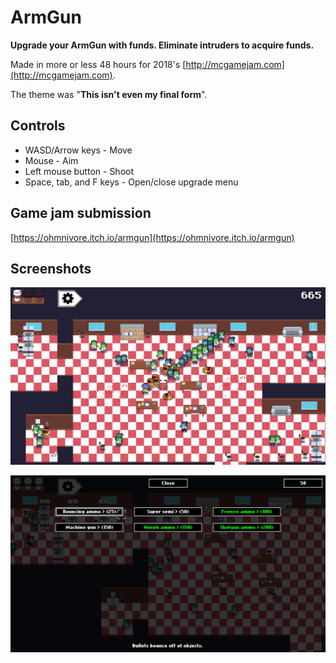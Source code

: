 # ArmGun
**Upgrade your ArmGun with funds. Eliminate intruders to acquire funds.**

Made in more or less 48 hours for 2018's [http://mcgamejam.com](http://mcgamejam.com).

The theme was "**This isn't even my final form**".

## Controls
* WASD/Arrow keys - Move
* Mouse - Aim
* Left mouse button - Shoot
* Space, tab, and F keys - Open/close upgrade menu

## Game jam submission
[https://ohmnivore.itch.io/armgun](https://ohmnivore.itch.io/armgun)

## Screenshots
![](bonus/screenshot.png)

![](bonus/screenshot2.png)
